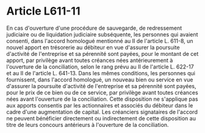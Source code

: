 # Article L611-11

En cas d'ouverture d'une procédure de sauvegarde, de redressement judiciaire ou de liquidation judiciaire subséquente, les personnes qui avaient consenti, dans l'accord homologué mentionné au II de l'article L. 611-8, un nouvel apport en trésorerie au débiteur en vue d'assurer la poursuite d'activité de l'entreprise et sa pérennité sont payées, pour le montant de cet apport, par privilège avant toutes créances nées antérieurement à l'ouverture de la conciliation, selon le rang prévu au II de l'article L. 622-17 et au II de l'article L. 641-13. Dans les mêmes conditions, les personnes qui fournissent, dans l'accord homologué, un nouveau bien ou service en vue d'assurer la poursuite d'activité de l'entreprise et sa pérennité sont payées, pour le prix de ce bien ou de ce service, par privilège avant toutes créances nées avant l'ouverture de la conciliation.   Cette disposition ne s'applique pas aux apports consentis par les actionnaires et associés du débiteur dans le cadre d'une augmentation de capital.   Les créanciers signataires de l'accord ne peuvent bénéficier directement ou indirectement de cette disposition au titre de leurs concours antérieurs à l'ouverture de la conciliation.